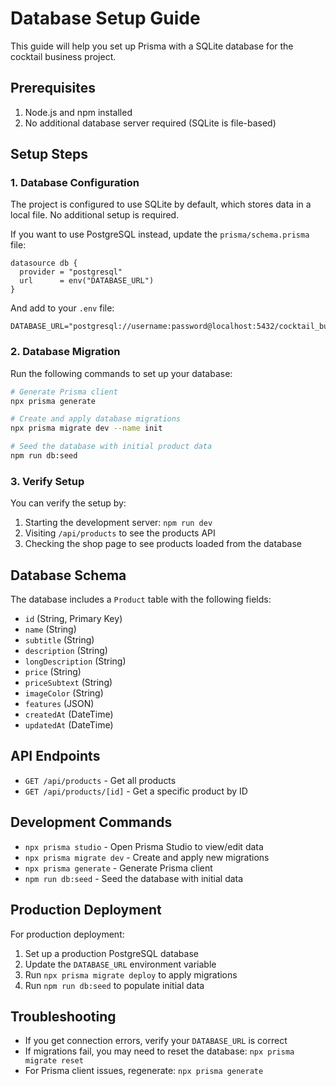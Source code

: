 # Database Setup Guide

This guide will help you set up Prisma with a SQLite database for the cocktail business project.

## Prerequisites

1. Node.js and npm installed
2. No additional database server required (SQLite is file-based)

## Setup Steps

### 1. Database Configuration

The project is configured to use SQLite by default, which stores data in a local file. No additional setup is required.

If you want to use PostgreSQL instead, update the `prisma/schema.prisma` file:

```prisma
datasource db {
  provider = "postgresql"
  url      = env("DATABASE_URL")
}
```

And add to your `.env` file:

```env
DATABASE_URL="postgresql://username:password@localhost:5432/cocktail_business"
```

### 2. Database Migration

Run the following commands to set up your database:

```bash
# Generate Prisma client
npx prisma generate

# Create and apply database migrations
npx prisma migrate dev --name init

# Seed the database with initial product data
npm run db:seed
```

### 3. Verify Setup

You can verify the setup by:

1. Starting the development server: `npm run dev`
2. Visiting `/api/products` to see the products API
3. Checking the shop page to see products loaded from the database

## Database Schema

The database includes a `Product` table with the following fields:

- `id` (String, Primary Key)
- `name` (String)
- `subtitle` (String)
- `description` (String)
- `longDescription` (String)
- `price` (String)
- `priceSubtext` (String)
- `imageColor` (String)
- `features` (JSON)
- `createdAt` (DateTime)
- `updatedAt` (DateTime)

## API Endpoints

- `GET /api/products` - Get all products
- `GET /api/products/[id]` - Get a specific product by ID

## Development Commands

- `npx prisma studio` - Open Prisma Studio to view/edit data
- `npx prisma migrate dev` - Create and apply new migrations
- `npx prisma generate` - Generate Prisma client
- `npm run db:seed` - Seed the database with initial data

## Production Deployment

For production deployment:

1. Set up a production PostgreSQL database
2. Update the `DATABASE_URL` environment variable
3. Run `npx prisma migrate deploy` to apply migrations
4. Run `npm run db:seed` to populate initial data

## Troubleshooting

- If you get connection errors, verify your `DATABASE_URL` is correct
- If migrations fail, you may need to reset the database: `npx prisma migrate reset`
- For Prisma client issues, regenerate: `npx prisma generate`
